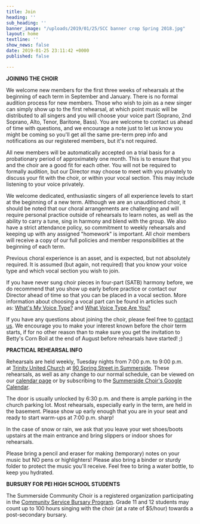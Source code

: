```yaml
---
title: Join
heading: ''
sub_heading: ''
banner_image: "/uploads/2019/01/25/SCC banner crop Spring 2018.jpg"
layout: home
textline: ''
show_news: false
date: 2019-01-25 23:11:42 +0000
published: false

---
```

**JOINING THE CHOIR**

We welcome new members for the first three weeks of rehearsals at the beginning of each term in September and January. There is no formal audition process for new members. Those who wish to join as a new singer can simply show up to the first rehearsal, at which point music will be distributed to all singers and you will choose your voice part (Soprano, 2nd Soprano, Alto, Tenor, Baritone, Bass). You are welcome to contact us ahead of time with questions, and we encourage a note just to let us know you might be coming so you'll get all the same pre-term prep info and notifications as our registered members, but it's not required.

All new members will be automatically accepted on a trial basis for a probationary period of approximately one month. This is to ensure that you and the choir are a good fit for each other. You will not be required to formally audition, but our Director may choose to meet with you privately to discuss your fit with the choir, or within your vocal section. This may include listening to your voice privately.

We welcome dedicated, enthusiastic singers of all experience levels to start at the beginning of a new term. Although we are an unauditioned choir, it should be noted that our choral arrangements are challenging and will require personal practice outside of rehearsals to learn notes, as well as the ability to carry a tune, sing in harmony and blend with the group. We also have a strict attendance policy, so commitment to weekly rehearsals and keeping up with any assigned "homework" is important. All choir members will receive a copy of our full policies and member responsibilities at the beginning of each term.

Previous choral experience is an asset, and is expected, but not absolutely required. It is assumed (but again, not required) that you know your voice type and which vocal section you wish to join.

If you have never sung choir pieces in four-part (SATB) harmony before, we do recommend that you show up early before practice or contact our Director ahead of time so that you can be placed in a vocal section. More information about choosing a vocal part can be found in articles such as: [What's My Voice Type?](http://choirly.com/whats-my-voice-type/) and [What Voice Type Are You?](https://www.ramseyvoice.com/voice-types/)

If you have any questions about joining the choir, please feel free to [contact us](http://www.summersidechoir.ca/contact.html). We encourage you to make your interest known before the choir term starts, if for no other reason than to make sure you get the invitation to Betty's Corn Boil at the end of August before rehearsals have started! ;)

**PRACTICAL REHEARSAL INFO**

Rehearsals are held weekly, Tuesday nights from 7:00 p.m. to 9:00 p.m. at [Trinity United Church](http://trinitysummerside.ca/) at [90 Spring Street in Summerside](https://maps.google.com/maps?q=90+spring+st,+summerside,+prince+edward+island&hl=en&sll=37.0625,-95.677068&sspn=58.076329,135.263672&oq=90+&hnear=90+Spring+St,+Summerside,+Prince+County,+Prince+Edward+Island+C1N+3E6,+Canada&t=m&z=16). These rehearsals, as well as any change to our normal schedule, can be viewed on our [calendar page](https://summersidechoir.ca/calendar.html) or by subscribing to the [Summerside Choir's Google Calendar](https://www.google.com/calendar/embed?src=sumchoir%40gmail.com&ctz=America/Halifax).

The door is usually unlocked by 6:30 p.m. and there is ample parking in the church parking lot. Most rehearsals, especially early in the term, are held in the basement. Please show up early enough that you are in your seat and ready to start warm-ups at 7:00 p.m. sharp!

In the case of snow or rain, we ask that you leave your wet shoes/boots upstairs at the main entrance and bring slippers or indoor shoes for rehearsals.

Please bring a pencil and eraser for making (temporary) notes on your music but NO pens or highlighters! Please also bring a binder or sturdy folder to protect the music you'll receive. Feel free to bring a water bottle, to keep you hydrated.

**BURSURY FOR PEI HIGH SCHOOL STUDENTS**

The Summerside Community Choir is a registered organization participating in the [Community Service Bursary Program](http://www.studentloan.pe.ca/index.php3?number=1041103&lang=E). Grade 11 and 12 students may count up to 100 hours singing with the choir (at a rate of $5/hour) towards a post-secondary bursary.